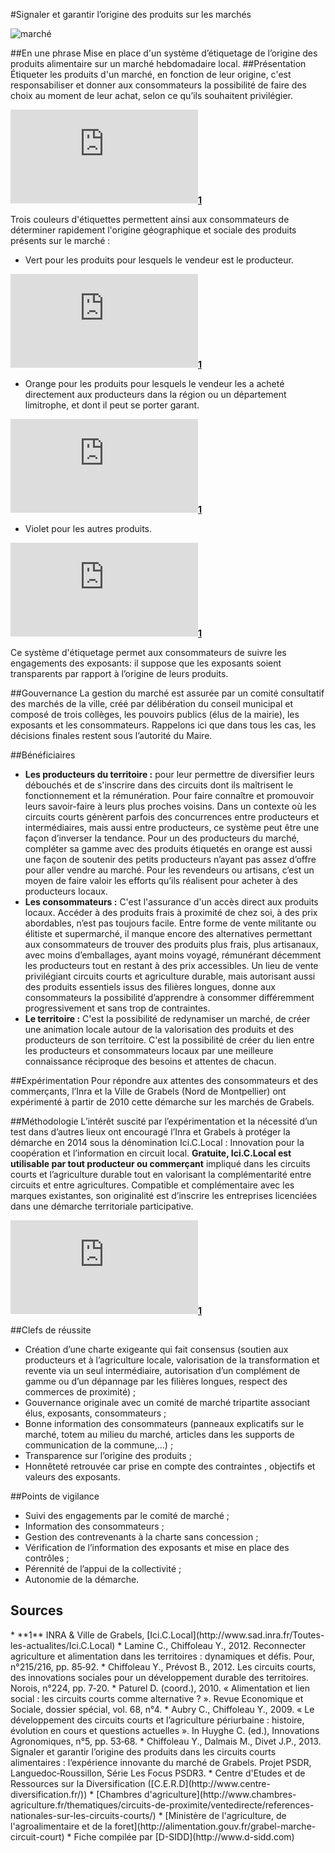 #Signaler et garantir l’origine des produits sur les marchés

![marché](http://farm6.staticflickr.com/5500/10398108323_f794896562_z.jpg)

##En une phrase
Mise en place d'un système d’étiquetage de l’origine des produits alimentaire sur un marché hebdomadaire local.
##Présentation
Étiqueter les produits d'un marché, en fonction de leur origine, c'est responsabiliser et donner aux consommateurs la possibilité de faire des choix au moment de leur achat, selon ce qu’ils souhaitent privilégier. 

![Marché de Grabels](https://inra-dam-front-resources-cdn.brainsonic.com/ressources/afile/271373-3b9bd-picture_client_format_0-photo-marche.html)**[1](#note)**

Trois couleurs d'étiquettes permettent ainsi aux consommateurs de déterminer rapidement l'origine géographique et sociale des produits présents sur le marché :

* Vert pour les produits pour lesquels le vendeur est le producteur. 

![Étiquette Verte](https://inra-dam-front-resources-cdn.brainsonic.com/ressources/afile/271154-abe71-picture_client_format_0-ardoise-producteur.html )**[1](#note)**

* Orange pour les produits pour lesquels le vendeur les a acheté directement aux producteurs dans la région ou un département limitrophe, et dont il peut se porter garant.

![Étiquette orange](https://inra-dam-front-resources-cdn.brainsonic.com/ressources/afile/271150-912df-picture_client_format_0-ardoise-intermediaire.html)**[1](#note)**

* Violet pour les autres produits.

![Étiquette violette](https://inra-dam-front-resources-cdn.brainsonic.com/ressources/afile/271152-d0d48-picture_client_format_0-ardoise-hors-cc.html)**[1](#note)**

Ce système d'étiquetage permet aux consommateurs de suivre les engagements des exposants: il suppose que les exposants soient transparents par rapport à l’origine de leurs produits. 

##Gouvernance
La gestion du marché est assurée par un comité consultatif des marchés de la ville, créé par délibération du conseil municipal et composé de trois collèges, les pouvoirs publics (élus de la mairie), les exposants et les consommateurs. Rappelons ici que dans tous les cas, les décisions finales restent sous l’autorité du Maire.

##Bénéficiaires

* **Les producteurs du territoire :** pour leur permettre de diversifier leurs débouchés et de s'inscrire dans des circuits dont ils maîtrisent le fonctionnement et la rémunération. Pour faire connaître et promouvoir leurs savoir-faire à leurs plus proches voisins. Dans un contexte où les circuits courts génèrent parfois des concurrences entre producteurs et intermédiaires, mais aussi entre producteurs, ce système peut être une façon d’inverser la tendance. Pour un des producteurs du marché, compléter sa gamme avec des produits étiquetés en orange est aussi une façon de soutenir des petits producteurs n’ayant pas assez d’offre pour aller vendre au marché. Pour les revendeurs ou artisans, c’est un moyen de faire valoir les efforts qu’ils réalisent pour acheter à des producteurs locaux.
* **Les consommateurs :** C'est l'assurance d'un accès direct aux produits locaux. Accéder à des produits frais à proximité de chez soi, à des prix abordables, n’est pas toujours facile. Entre forme de vente militante ou élitiste et supermarché, il manque encore des alternatives permettant aux consommateurs de trouver des produits plus frais, plus artisanaux, avec moins d’emballages, ayant moins voyagé, rémunérant décemment les producteurs tout en restant à des prix accessibles. Un lieu de vente privilégiant circuits courts et agriculture durable, mais autorisant aussi des produits essentiels issus des filières longues, donne aux consommateurs la possibilité d’apprendre à consommer différemment progressivement et sans trop de contraintes. 
* **Le territoire :** C'est la possibilité de redynamiser un marché, de créer une animation locale autour de la valorisation des produits et des producteurs de son territoire. C'est la possibilité de créer du lien entre les producteurs et consommateurs locaux par une meilleure connaissance réciproque des besoins et attentes de chacun. 

##Expérimentation
Pour répondre aux attentes des consommateurs et des commerçants, l’Inra et la Ville de Grabels (Nord de Montpellier) ont expérimenté à partir de 2010 cette démarche sur les marchés de Grabels.

##Méthodologie
L’intérêt suscité par l’expérimentation et la nécessité d’un test dans d’autres lieux ont encouragé l’Inra et Grabels à protéger la démarche en 2014 sous la dénomination Ici.C.Local : Innovation pour la coopération et l’information en circuit local. **Gratuite, Ici.C.Local est utilisable par tout producteur ou commerçant** impliqué dans les circuits courts et l’agriculture durable tout en valorisant la complémentarité entre circuits et entre agricultures. Compatible et complémentaire avec les marques existantes, son originalité est d’inscrire les entreprises licenciées dans une démarche territoriale participative. 

![Ici.C.Local](https://inra-dam-front-resources-cdn.brainsonic.com/ressources/afile/270247-b7597-picture_client_format_0-ici-c-local.html)**[1](#note)**




##Clefs de réussite
* Création d’une charte exigeante qui fait consensus (soutien aux producteurs et à l’agriculture locale, valorisation de la transformation et revente via un seul intermédiaire, autorisation d’un complément de gamme ou d’un dépannage par les filières longues, respect des commerces de proximité) ; 
* Gouvernance originale avec un comité de marché tripartite associant élus, exposants, consommateurs ; 
* Bonne information des consommateurs (panneaux explicatifs sur le marché, totem au milieu du marché, articles dans les supports de communication de la commune,...) ; 
* Transparence sur l’origine des produits ; 
* Honnêteté retrouvée car prise en compte des contraintes , objectifs et valeurs des exposants.

##Points de vigilance
* Suivi des engagements par le comité de marché ; 
* Information des consommateurs ; 
* Gestion des contrevenants à la charte sans concession ; 
* Vérification de l’information des exposants et mise en place des contrôles ; 
* Pérennité de l’appui de la collectivité ;
* Autonomie de la démarche.

## Sources
<a id="note">
* **1** INRA & Ville de Grabels, [Ici.C.Local](http://www.sad.inra.fr/Toutes-les-actualites/Ici.C.Local)
* Lamine C., Chiffoleau Y., 2012. Reconnecter agriculture et alimentation dans les territoires : dynamiques et défis. Pour, n°215/216, pp. 85‐92. 
* Chiffoleau Y., Prévost B., 2012. Les circuits courts, des innovations sociales pour un développement durable des territoires. Norois, n°224, pp. 7‐20. 
* Paturel D. (coord.), 2010. « Alimentation et lien social : les circuits courts comme alternative ? ». Revue Economique et Sociale, dossier spécial, vol. 68, n°4. 
* Aubry C., Chiffoleau Y., 2009. « Le développement des circuits courts et l’agriculture périurbaine : histoire, évolution en cours et questions actuelles ». In Huyghe C. (ed.), Innovations Agronomiques, n°5, pp. 53‐68.
* Chiffoleau Y., Dalmais M., Divet J.P., 2013. Signaler et garantir l’origine des produits dans les circuits courts alimentaires : l’expérience innovante du marché de Grabels. Projet PSDR, Languedoc‐Roussillon, Série Les Focus PSDR3.
* Centre d'Etudes et de Ressources sur la Diversification ([C.E.R.D](http://www.centre-diversification.fr/))
* [Chambres d'agriculture](http://www.chambres-agriculture.fr/thematiques/circuits-de-proximite/ventedirecte/references-nationales-sur-les-circuits-courts/)
* [Ministère de l'agriculture, de l'agroalimentaire et de la foret](http://alimentation.gouv.fr/grabel-marche-circuit-court)
* Fiche compilée par [D-SIDD](http://www.d-sidd.com)
</a>
